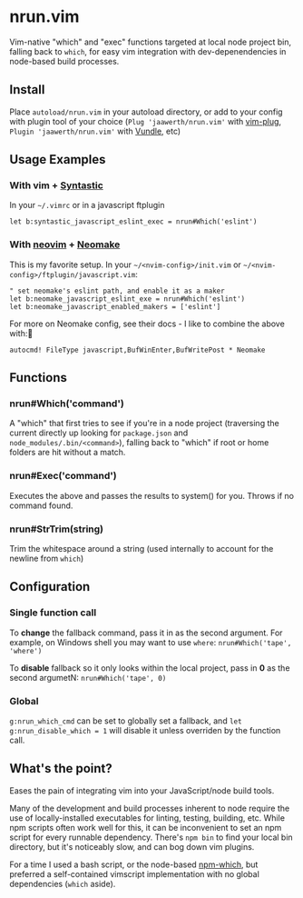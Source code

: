 # nrun.vim
Vim-native "which" and "exec" functions targeted at local node project bin, falling back to `which`, for easy vim integration with dev-depenendencies in node-based build processes.

## Install
Place `autoload/nrun.vim` in your autoload directory, or add to your config with plugin tool of your choice (`Plug 'jaawerth/nrun.vim'` with [vim-plug](https://github.com/junegunn/vim-plug), `Plugin 'jaawerth/nrun.vim'` with [Vundle](https://github.com/VundleVim/Vundle.vim), etc)

## Usage Examples

### With vim + [Syntastic](https://github.com/scrooloose/syntastic)
In your `~/.vimrc` or in a javascript ftplugin
```vim
let b:syntastic_javascript_eslint_exec = nrun#Which('eslint')
```

### With [neovim](https://github.com/neovim/neovim) + [Neomake](https://github.com/benekastah/neomake)
This is my favorite setup. In your `~/<nvim-config>/init.vim` or `~/<nvim-config>/ftplugin/javascript.vim`:
```nvim
" set neomake's eslint path, and enable it as a maker
let b:neomake_javascript_eslint_exe = nrun#Which('eslint')
let b:neomake_javascript_enabled_makers = ['eslint']
```
For more on Neomake config, see their docs - I like to combine the above with:
```vimscript
autocmd! FileType javascript,BufWinEnter,BufWritePost * Neomake
```

## Functions
### nrun#Which('command')
A "which" that first tries to see if you're in a node project (traversing the current directly up looking for `package.json` and `node_modules/.bin/<command>`), falling back to "which" if root or home folders are hit without a match.

### nrun#Exec('command')
Executes the above and passes the results to system() for you. Throws if no command found.

### nrun#StrTrim(string)
Trim the whitespace around a string (used internally to account for the newline from `which`)

## Configuration
### Single function call
To **change** the fallback command, pass it in as the second argument. For example, on Windows shell you may want to use `where`: `nrun#Which('tape', 'where')`

To **disable** fallback so it only looks within the local project, pass in **0** as the second argumetN: `nrun#Which('tape', 0)`

### Global
`g:nrun_which_cmd` can be set to globally set a fallback, and `let g:nrun_disable_which = 1` will disable it unless overriden by the function call.

## What's the point?
Eases the pain of integrating vim into your JavaScript/node build tools.

Many of the development and build processes inherent to node require the use of locally-installed executables for linting, testing, building, etc. While npm scripts often work well for this, it can be inconvenient to set an npm script for every runnable dependency. There's `npm bin` to find your local bin directory, but it's noticeably slow, and can bog down vim plugins.

For a time I used a bash script, or the node-based [npm-which](https://www.npmjs.com/package/npm-which), but preferred a self-contained vimscript implementation with no global dependencies (`which` aside).
